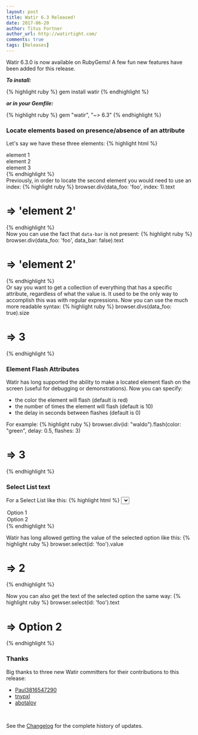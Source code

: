 ```yaml
---
layout: post
title: Watir 6.3 Released!
date: 2017-06-20
author: Titus Fortner
author_url: http://watirtight.com/
comments: true
tags: [Releases]
---
```


Watir 6.3.0 is now available on RubyGems! A few fun new features 
have been added for this release.
<!--more-->

***To install:***

{% highlight ruby %}
gem install watir
{% endhighlight %}

***or in your Gemfile:*** 

{% highlight ruby %}
gem "watir", "~> 6.3"
{% endhighlight %}
<br/>

### Locate elements based on presence/absence of an attribute

Let's say we have these three elements:
{% highlight html %}
    <div data-foo=foo data-bar=bar>element 1</div>
    <div data-foo=foo>element 2</div>
    <div data-foo=bar>element 3</div>
{% endhighlight %}
<br />
Previously, in order to locate the second element you would need to use an index:
{% highlight ruby %}
browser.div(data_foo: 'foo', index: 1).text
# => 'element 2'
{% endhighlight %}
<br />
Now you can use the fact that `data-bar` is not present:
{% highlight ruby %}
browser.div(data_foo: 'foo', data_bar: false).text
# => 'element 2'
{% endhighlight %}
<br />
Or say you want to get a collection of everything that has a specific
attribute, regardless of what the value is. It used to be the only way to
accomplish this was with regular expressions. Now you can use the much more 
readable syntax:
{% highlight ruby %}
browser.divs(data_foo: true).size
# => 3
{% endhighlight %}
<br />

### Element Flash Attributes

Watir has long supported the ability to make a located element flash on the screen
(useful for debugging or demonstrations). Now you can specify:
 * the color the element will flash (default is red)
 * the number of times the element will flash (default is 10)
 * the delay in seconds between flashes (default is 0)

For example:
{% highlight ruby %}
browser.div(id: "waldo").flash(color: "green", delay: 0.5, flashes: 3)
# => 3
{% endhighlight %}
<br />

### Select List text

For a Select List like this:
{% highlight html %}
<select id="foo">
 <option value="1">Option 1</option>
 <option value="2" selected="selected">Option 2</option>
</select>
{% endhighlight %}

Watir has long allowed getting the value of the selected option like this:
{% highlight ruby %}
browser.select(id: 'foo').value
# => 2
{% endhighlight %}

Now you can also get the text of the selected option the same way:
{% highlight ruby %}
browser.select(id: 'foo').text
# => Option 2
{% endhighlight %}
<br />

### Thanks
Big thanks to three new Watir committers for their contributions to this release:
* [Paul3816547290](https://github.com/Paul3816547290)
* [tnypxl](https://github.com/tnypxl)
* [abotalov](https://github.com/abotalov)

<br />

See the [Changelog](https://github.com/watir/watir/blob/master/CHANGES.md) 
for the complete history of updates.

